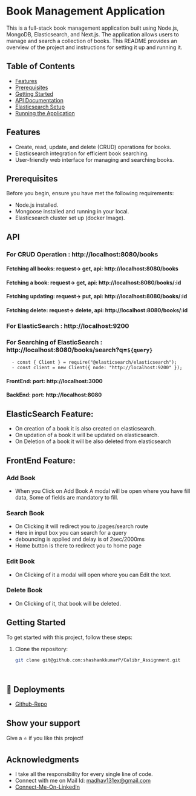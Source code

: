 # Book Management Application

This is a full-stack book management application built using Node.js, MongoDB, Elasticsearch, and Next.js. The application allows users to manage and search a collection of books. This README provides an overview of the project and instructions for setting it up and running it.

## Table of Contents

- [Features](#features)
- [Prerequisites](#prerequisites)
- [Getting Started](#getting-started)
- [API Documentation](#api-documentation)
- [Elasticsearch Setup](#elasticsearch-setup)
- [Running the Application](#running-the-application)

## Features

- Create, read, update, and delete (CRUD) operations for books.
- Elasticsearch integration for efficient book searching.
- User-friendly web interface for managing and searching books.

## Prerequisites

Before you begin, ensure you have met the following requirements:

- Node.js installed.
- Mongoose installed and running in your local.
- Elasticsearch cluster set up (docker Image).
  
## API


  ### For CRUD Operation : http://localhost:8080/books
  
   #### Fetching all books: request-> get, api: http://localhost:8080/books
   #### Fetching a book: request-> get, api: http://localhost:8080/books/:id
   #### Fetching updating: request-> put, api: http://localhost:8080/books/:id
   #### Fetching delete: request-> delete, api: http://localhost:8080/books/:id

  ### For ElasticSearch : http://localhost:9200

  ### For Searching of ElasticSearch : http://localhost:8080/books/search?q=`${query}`
  
      - const { Client } = require("@elasticsearch/elasticsearch");
      - const client = new Client({ node: "http://localhost:9200" });
   
   #### FrontEnd: port: http://localhost:3000
   #### BackEnd: port: http://localhost:8080

   
 ## ElasticSearch Feature: 

   - On creation of a book it is also created on elasticsearch.
   - On updation of a book it will  be updated on elasticsearch.
   - On Deletion of a book it will be also deleted from elasticsearch

## FrontEnd Feature:

   ### Add Book 

  
  - When you Click on Add Book A modal will be open where you have fill data, Some of fields are mandatory to fill.
    
     

     
  ### Search Book

  - On Clicking it will redirect you to /pages/search route
  - Here in input box you can search for a query
  -  debouncing is applied and delay is of 2sec/2000ms  
  -  Home button is there to redirect you to home page

  ### Edit Book

  - On Clicking of it a modal will open where you can Edit the text.

 ### Delete Book

 - On Clicking of it, that book will be deleted.


## Getting Started

To get started with this project, follow these steps:

1. Clone the repository:
   ```bash
   git clone git@github.com:shashankkumarP/Calibr_Assignment.git
   



## 🔗  Deployments


- [Github-Repo](https://github.com/shashankkumarP/Calibr_Assignment)

## Show your support

Give a ⭐️ if you like this project!

## Acknowledgments

- I take all the responsibility for every single line of code.
- Connect with me on Mail Id: madhav131ex@gmail.com
- [Connect-Me-On-LinkedIn](https://www.linkedin.com/in/shashank-kumar-83008122b/)
